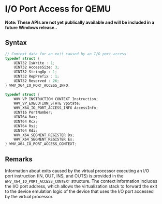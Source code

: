 # I/O Port Access for QEMU
**Note: These APIs are not yet publically available and will be included in a future Windows release..**

## Syntax
```C
// Context data for an exit caused by an I/O port access 
typedef struct { 
    UINT32 IsWrite : 1; 
    UINT32 AccessSize: 3; 
    UINT32 StringOp : 1; 
    UINT32 RepPrefix : 1; 
    UINT32 Reserved : 26; 
} WHV_X64_IO_PORT_ACCESS_INFO; 
 
typedef struct { 
    WHV_VP_INSTRUCTION_CONTEXT Instruction; 
    WHV_VP_EXECUTION_STATE VpState; 
    WHV_X64_IO_PORT_ACCESS_INFO AccessInfo; 
    UINT16 PortNumber; 
    UINT64 Rax; 
    UINT64 Rcx; 
    UINT64 Rsi; 
    UINT64 Rdi; 
    WHV_X64_SEGMENT_REGISTER Ds; 
    WHV_X64_SEGMENT_REGISTER Es; 
} WHV_X64_IO_PORT_ACCESS_CONTEXT; 
```

## Remarks

Information about exits caused by the virtual processor executing an I/O port instruction (IN, OUT, INS, and OUTS) is provided in the `WHV_X64_IO_PORT_ACCESS_CONTEXT` structure. The context information includes the I/O port address, which allows the virtualization stack to forward the exit to the device emulation logic of the device that uses the I/O port accessed by the virtual processor. 